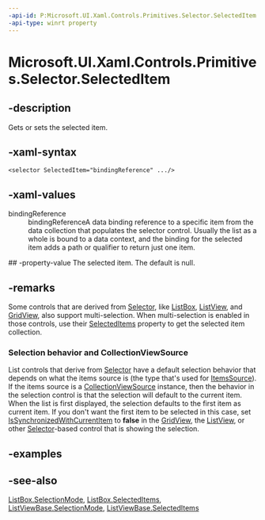 ```yaml
---
-api-id: P:Microsoft.UI.Xaml.Controls.Primitives.Selector.SelectedItem
-api-type: winrt property
---
```


<!-- Property syntax
public object SelectedItem { get;  set; }
-->

# Microsoft.UI.Xaml.Controls.Primitives.Selector.SelectedItem

## -description
Gets or sets the selected item.

## -xaml-syntax
```xaml
<selector SelectedItem="bindingReference" .../>
```


## -xaml-values
<dl><dt>bindingReference</dt><dd>bindingReferenceA data binding reference to a specific item from the data collection that populates the selector control. Usually the list as a whole is bound to a data context, and the binding for the selected item adds a path or qualifier to return just one item.</dd>
</dl>
## -property-value
The selected item. The default is null.

## -remarks
Some controls that are derived from [Selector](selector.md), like [ListBox](../microsoft.ui.xaml.controls/listbox.md), [ListView](../microsoft.ui.xaml.controls/listview.md), and [GridView](../microsoft.ui.xaml.controls/gridview.md), also support multi-selection. When multi-selection is enabled in those controls, use their [SelectedItems](../microsoft.ui.xaml.controls/listviewbase_selecteditems.md) property to get the selected item collection.

### Selection behavior and CollectionViewSource

List controls that derive from [Selector](selector.md) have a default selection behavior that depends on what the items source is (the type that's used for [ItemsSource](../microsoft.ui.xaml.controls/itemscontrol_itemssource.md)). If the items source is a [CollectionViewSource](../microsoft.ui.xaml.data/collectionviewsource.md) instance, then the behavior in the selection control is that the selection will default to the current item. When the list is first displayed, the selection defaults to the first item as current item. If you don't want the first item to be selected in this case, set [IsSynchronizedWithCurrentItem](selector_issynchronizedwithcurrentitem.md) to **false** in the [GridView](../microsoft.ui.xaml.controls/gridview.md), the [ListView](../microsoft.ui.xaml.controls/listview.md), or other [Selector](selector.md)-based control that is showing the selection.

## -examples

## -see-also
[ListBox.SelectionMode](../microsoft.ui.xaml.controls/listbox_selectionmode.md), [ListBox.SelectedItems](../microsoft.ui.xaml.controls/listbox_selecteditems.md), [ListViewBase.SelectionMode](../microsoft.ui.xaml.controls/listviewbase_selectionmode.md), [ListViewBase.SelectedItems](../microsoft.ui.xaml.controls/listviewbase_selecteditems.md)
